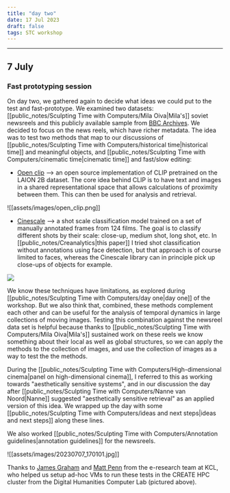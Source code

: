 ```yaml
---
title: "day two"
date: 17 Jul 2023
draft: false
tags: STC workshop
---
```

---

## 7 July

### Fast prototyping session
On day two, we gathered again to decide what ideas we could put to the test and fast-prototype. We examined two datasets: [[public_notes/Sculpting Time with Computers/Mila Oiva|Mila's]] soviet newsreels and this publicly available sample from [BBC Archives](https://archive-downloader.bbcrewind.co.uk/). We decided to focus on the news reels, which have richer metadata. The idea was to test two methods that map to our discussions of [[public_notes/Sculpting Time with Computers/historical time|historical time]] and meaningful objects, and [[public_notes/Sculpting Time with Computers/cinematic time|cinematic time]] and fast/slow editing:

- [Open clip](https://github.com/mlfoundations/open_clip) --> an open source implementation of CLIP pretrained on the LAION 2B dataset. The core idea behind CLIP is to have text and images in a shared representational space that allows calculations of proximity between them. This can then be used for analysis and retrieval.

![[assets/images/open_clip.png]]


- [Cinescale](https://cinescale.github.io/) --> a shot scale classification model trained on a set of manually annotated frames from 124 films. The goal is to classify different shots by their scale: close-up, medium shot, long shot, etc. In [[public_notes/Creanalytics|this paper]] I tried shot classification without annotations using face detection, but that approach is of course limited to faces, whereas the Cinescale library can in principle pick up close-ups of objects for example.

![](https://cinescale.github.io/img/shottype.jpg)


We know these techniques have limitations, as explored during [[public_notes/Sculpting Time with Computers/day one|day one]] of the workshop. But we also think that, combined, these methods complement each other and can be useful for the analysis of temporal dynamics in large collections of moving images. Testing this combination against the newsreel data set is helpful because thanks to [[public_notes/Sculpting Time with Computers/Mila Oiva|Mila's]] sustained work on these reels we know something about their local as well as global structures, so we can apply the methods to the collection of images, and use the collection of images as a way to test the the methods.

During the [[public_notes/Sculpting Time with Computers/High-dimensional cinema|panel on high-dimensional cinema]], I referred to this as working towards "aesthetically sensitive systems", and in our discussion the day after [[public_notes/Sculpting Time with Computers/Nanne van Noord|Nanne]] suggested "aesthetically sensitive retrieval" as an applied version of this idea. We wrapped up the day with some [[public_notes/Sculpting Time with Computers/ideas and next steps|ideas and next steps]] along these lines.

We also worked [[public_notes/Sculpting Time with Computers/Annotation guidelines|annotation guidelines]] for the newsreels.

![[assets/images/20230707_170101.jpg]]

Thanks to [James Graham](https://www.kcl.ac.uk/people/james-graham) and [Matt Penn](https://www.kcl.ac.uk/people/matt-penn) from the e-research team at KCL, who helped us setup ad-hoc VMs to  run these tests in the CREATE HPC cluster from the Digital Humanities Computer Lab (pictured above).


